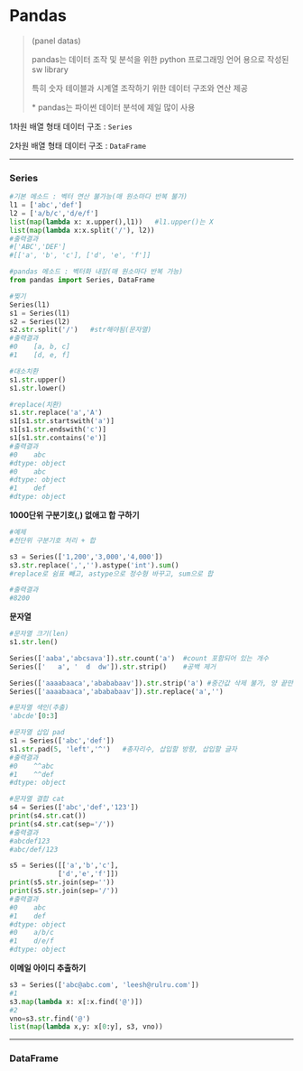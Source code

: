 # Pandas

> (panel datas)
>
> pandas는 데이터 조작 및 분석을 위한 python 프로그래밍 언어 용으로 작성된 sw library
>
> 특히 숫자 테이블과 시계열 조작하기 위한 데이터 구조와 연산 제공
>
> \* pandas는 파이썬 데이터 분석에 제일 많이 사용



1차원 배열 형태 데이터 구조 : `Series`

2차원 배열 형태 데이터 구조 : `DataFrame`



---

### Series

```python
#기본 메소드 : 벡터 연산 불가능(매 원소마다 반복 불가)
l1 = ['abc','def']
l2 = ['a/b/c','d/e/f']
list(map(lambda x: x.upper(),l1))   #l1.upper()는 X
list(map(lambda x:x.split('/'), l2))
#출력결과
#['ABC','DEF']
#[['a', 'b', 'c'], ['d', 'e', 'f']]
```

```python
#pandas 메소드 : 벡터화 내장(매 원소마다 반복 가능)
from pandas import Series, DataFrame

#찢기
Series(l1)
s1 = Series(l1)
s2 = Series(l2)
s2.str.split('/')   #str해야됨(문자열)
#출력결과
#0    [a, b, c]
#1    [d, e, f]

#대소치환
s1.str.upper()
s1.str.lower()

#replace(치환)
s1.str.replace('a','A')
s1[s1.str.startswith('a')]
s1[s1.str.endswith('c')]
s1[s1.str.contains('e')]
#출력결과
#0    abc
#dtype: object
#0    abc
#dtype: object
#1    def
#dtype: object
```



**1000단위 구분기호(,) 없애고 합 구하기**

```python
#예제
#천단위 구분기호 처리 + 합

s3 = Series(['1,200','3,000','4,000'])
s3.str.replace(',','').astype('int').sum()  
#replace로 쉼표 빼고, astype으로 정수형 바꾸고, sum으로 합

#출력결과
#8200
```



**문자열**

```python
#문자열 크기(len)
s1.str.len()

Series(['aaba','abcsava']).str.count('a')  #count 포함되어 있는 개수
Series(['   a', '  d  dw']).str.strip()    #공백 제거

Series(['aaaabaaca','abababaav']).str.strip('a') #중간값 삭제 불가, 양 끝만 삭제
Series(['aaaabaaca','abababaav']).str.replace('a','')

#문자열 색인(추출)
'abcde'[0:3]

#문자열 삽입 pad
s1 = Series(['abc','def'])
s1.str.pad(5, 'left','^')   #총자리수, 삽입할 방향, 삽입할 글자
#출력결과
#0    ^^abc
#1    ^^def
#dtype: object

#문자열 결합 cat
s4 = Series(['abc','def','123'])
print(s4.str.cat())
print(s4.str.cat(sep='/'))
#출력결과
#abcdef123
#abc/def/123

s5 = Series([['a','b','c'],
            ['d','e','f']])
print(s5.str.join(sep=''))
print(s5.str.join(sep='/'))
#출력결과
#0    abc
#1    def
#dtype: object
#0    a/b/c
#1    d/e/f
#dtype: object
```



**이메일 아이디 추출하기**

```python
s3 = Series(['abc@abc.com', 'leesh@rulru.com'])
#1
s3.map(lambda x: x[:x.find('@')])
#2
vno=s3.str.find('@')
list(map(lambda x,y: x[0:y], s3, vno))
```

 

---

### DataFrame


